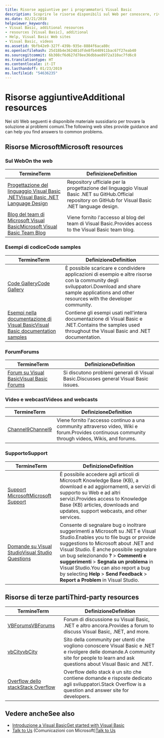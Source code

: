 ```yaml
---
title: Risorse aggiuntive per i programmatori Visual Basic
description: Scoprire le risorse disponibili sul Web per conoscere, rivolgere domande e ottenere informazioni dettagliate su Visual Basic.
ms.date: 02/21/2018
helpviewer_keywords:
- Visual Basic, additional resources
- resources [Visual Basic], additional
- Help, Visual Basic Web sites
- Visual Basic, videos
ms.assetid: 9bfb42e9-327f-439b-935e-8884f6aca80c
ms.openlocfilehash: 25d18b4e362481dfde8fb440911bac67f27eab40
ms.sourcegitcommit: 6b308cf6d627d78ee36dbbae8972a310ac7fd6c8
ms.translationtype: HT
ms.contentlocale: it-IT
ms.lasthandoff: 01/23/2019
ms.locfileid: "54636235"
---
```

# <a name="additional-resources"></a><span data-ttu-id="34a7b-103">Risorse aggiuntive</span><span class="sxs-lookup"><span data-stu-id="34a7b-103">Additional resources</span></span>

<span data-ttu-id="34a7b-104">Nei siti Web seguenti è disponibile materiale sussidiario per trovare la soluzione ai problemi comuni.</span><span class="sxs-lookup"><span data-stu-id="34a7b-104">The following web sites provide guidance and can help you find answers to common problems.</span></span>

## <a name="microsoft-resources"></a><span data-ttu-id="34a7b-105">Risorse Microsoft</span><span class="sxs-lookup"><span data-stu-id="34a7b-105">Microsoft resources</span></span>

### <a name="on-the-web"></a><span data-ttu-id="34a7b-106">Sul Web</span><span class="sxs-lookup"><span data-stu-id="34a7b-106">On the web</span></span>

|<span data-ttu-id="34a7b-107">Termine</span><span class="sxs-lookup"><span data-stu-id="34a7b-107">Term</span></span>|<span data-ttu-id="34a7b-108">Definizione</span><span class="sxs-lookup"><span data-stu-id="34a7b-108">Definition</span></span>|
|----------|----------------|
|[<span data-ttu-id="34a7b-109">Progettazione del linguaggio Visual Basic .NET</span><span class="sxs-lookup"><span data-stu-id="34a7b-109">Visual Basic .NET Language Design</span></span>](https://github.com/dotnet/vblang)|<span data-ttu-id="34a7b-110">Repository ufficiale per la progettazione del linguaggio Visual Basic .NET su GitHub.</span><span class="sxs-lookup"><span data-stu-id="34a7b-110">Official repository on GitHub for Visual Basic .NET language design.</span></span>|
|[<span data-ttu-id="34a7b-111">Blog del team di Microsoft Visual Basic</span><span class="sxs-lookup"><span data-stu-id="34a7b-111">Microsoft Visual Basic Team Blog</span></span>](https://blogs.msdn.microsoft.com/vbteam/)|<span data-ttu-id="34a7b-112">Viene fornito l'accesso al blog del team di Visual Basic.</span><span class="sxs-lookup"><span data-stu-id="34a7b-112">Provides access to the Visual Basic team blog.</span></span>|

### <a name="code-samples"></a><span data-ttu-id="34a7b-113">Esempi di codice</span><span class="sxs-lookup"><span data-stu-id="34a7b-113">Code samples</span></span>

|<span data-ttu-id="34a7b-114">Termine</span><span class="sxs-lookup"><span data-stu-id="34a7b-114">Term</span></span>|<span data-ttu-id="34a7b-115">Definizione</span><span class="sxs-lookup"><span data-stu-id="34a7b-115">Definition</span></span>|
|----------|----------------|
|[<span data-ttu-id="34a7b-116">Code Gallery</span><span class="sxs-lookup"><span data-stu-id="34a7b-116">Code Gallery</span></span>](https://code.msdn.microsoft.com/site/search?f%5B0%5D.Type=ProgrammingLanguage&f%5B0%5D.Value=VB&f%5B0%5D.Text=VB.NET)|<span data-ttu-id="34a7b-117">È possibile scaricare e condividere applicazioni di esempio e altre risorse con la community degli sviluppatori.</span><span class="sxs-lookup"><span data-stu-id="34a7b-117">Download and share sample applications and other resources with the developer community.</span></span>|
|[<span data-ttu-id="34a7b-118">Esempi nella documentazione di Visual Basic</span><span class="sxs-lookup"><span data-stu-id="34a7b-118">Visual Basic documentation samples</span></span>](https://github.com/dotnet/samples/tree/master/snippets/visualbasic)|<span data-ttu-id="34a7b-119">Contiene gli esempi usati nell'intera documentazione di Visual Basic e .NET.</span><span class="sxs-lookup"><span data-stu-id="34a7b-119">Contains the samples used throughout the Visual Basic and .NET documentation.</span></span>|

### <a name="forums"></a><span data-ttu-id="34a7b-120">Forum</span><span class="sxs-lookup"><span data-stu-id="34a7b-120">Forums</span></span>

|<span data-ttu-id="34a7b-121">Termine</span><span class="sxs-lookup"><span data-stu-id="34a7b-121">Term</span></span>|<span data-ttu-id="34a7b-122">Definizione</span><span class="sxs-lookup"><span data-stu-id="34a7b-122">Definition</span></span>|
|----------|----------------|
|[<span data-ttu-id="34a7b-123">Forum su Visual Basic</span><span class="sxs-lookup"><span data-stu-id="34a7b-123">Visual Basic Forums</span></span>](https://social.msdn.microsoft.com/Forums/vstudio/en-US/home?forum=vbgeneral)|<span data-ttu-id="34a7b-124">Si discutono problemi generali di Visual Basic.</span><span class="sxs-lookup"><span data-stu-id="34a7b-124">Discusses general Visual Basic issues.</span></span>|

### <a name="videos-and-webcasts"></a><span data-ttu-id="34a7b-125">Video e webcast</span><span class="sxs-lookup"><span data-stu-id="34a7b-125">Videos and webcasts</span></span>

|<span data-ttu-id="34a7b-126">Termine</span><span class="sxs-lookup"><span data-stu-id="34a7b-126">Term</span></span>|<span data-ttu-id="34a7b-127">Definizione</span><span class="sxs-lookup"><span data-stu-id="34a7b-127">Definition</span></span>|
|----------|----------------|
|[<span data-ttu-id="34a7b-128">Channel9</span><span class="sxs-lookup"><span data-stu-id="34a7b-128">Channel9</span></span>](https://channel9.msdn.com/)|<span data-ttu-id="34a7b-129">Viene fornito l'accesso continuo a una community attraverso video, Wiki e forum.</span><span class="sxs-lookup"><span data-stu-id="34a7b-129">Provides continuous community through videos, Wikis, and forums.</span></span>|

### <a name="support"></a><span data-ttu-id="34a7b-130">Supporto</span><span class="sxs-lookup"><span data-stu-id="34a7b-130">Support</span></span>

|<span data-ttu-id="34a7b-131">Termine</span><span class="sxs-lookup"><span data-stu-id="34a7b-131">Term</span></span>|<span data-ttu-id="34a7b-132">Definizione</span><span class="sxs-lookup"><span data-stu-id="34a7b-132">Definition</span></span>|
|----------|----------------|
|[<span data-ttu-id="34a7b-133">Support Microsoft</span><span class="sxs-lookup"><span data-stu-id="34a7b-133">Microsoft Support</span></span>](https://support.microsoft.com)|<span data-ttu-id="34a7b-134">È possibile accedere agli articoli di Microsoft Knowledge Base (KB), a download e ad aggiornamenti, a servizi di supporto su Web e ad altri servizi.</span><span class="sxs-lookup"><span data-stu-id="34a7b-134">Provides access to Knowledge Base (KB) articles, downloads and updates, support webcasts, and other services.</span></span>|
|[<span data-ttu-id="34a7b-135">Domande su Visual Studio</span><span class="sxs-lookup"><span data-stu-id="34a7b-135">Visual Studio Questions</span></span>](https://developercommunity.visualstudio.com)|<span data-ttu-id="34a7b-136">Consente di segnalare bug o inoltrare suggerimenti a Microsoft su .NET e Visual Studio.</span><span class="sxs-lookup"><span data-stu-id="34a7b-136">Enables you to file bugs or provide suggestions to Microsoft about .NET and Visual Studio.</span></span> <span data-ttu-id="34a7b-137">È anche possibile segnalare un bug selezionando **?** > **Commenti e suggerimenti** > **Segnala un problema** in Visual Studio.</span><span class="sxs-lookup"><span data-stu-id="34a7b-137">You can also report a bug by selecting **Help** > **Send Feedback** > **Report a Problem** in Visual Studio.</span></span>|

## <a name="third-party-resources"></a><span data-ttu-id="34a7b-138">Risorse di terze parti</span><span class="sxs-lookup"><span data-stu-id="34a7b-138">Third-party resources</span></span>

|<span data-ttu-id="34a7b-139">Termine</span><span class="sxs-lookup"><span data-stu-id="34a7b-139">Term</span></span>|<span data-ttu-id="34a7b-140">Definizione</span><span class="sxs-lookup"><span data-stu-id="34a7b-140">Definition</span></span>|
|----------|----------------|
|[<span data-ttu-id="34a7b-141">VBForums</span><span class="sxs-lookup"><span data-stu-id="34a7b-141">VBForums</span></span>](http://www.vbforums.com/)|<span data-ttu-id="34a7b-142">Forum di discussione su Visual Basic, .NET e altro ancora.</span><span class="sxs-lookup"><span data-stu-id="34a7b-142">Provides a forum to discuss Visual Basic, .NET, and more.</span></span>|
|[<span data-ttu-id="34a7b-143">vbCity</span><span class="sxs-lookup"><span data-stu-id="34a7b-143">vbCity</span></span>](http://vbcity.com/)|<span data-ttu-id="34a7b-144">Sito della community per utenti che vogliono conoscere Visual Basic e .NET e rivolgere delle domande.</span><span class="sxs-lookup"><span data-stu-id="34a7b-144">A community site for people to learn and ask questions about Visual Basic and .NET.</span></span>|
|[<span data-ttu-id="34a7b-145">Overflow dello stack</span><span class="sxs-lookup"><span data-stu-id="34a7b-145">Stack Overflow</span></span>](https://stackoverflow.com/questions/tagged/vb.net)|<span data-ttu-id="34a7b-146">Overflow dello stack è un sito che contiene domande e risposte dedicato agli sviluppatori.</span><span class="sxs-lookup"><span data-stu-id="34a7b-146">Stack Overflow is a question and answer site for developers.</span></span>|

## <a name="see-also"></a><span data-ttu-id="34a7b-147">Vedere anche</span><span class="sxs-lookup"><span data-stu-id="34a7b-147">See also</span></span>

- [<span data-ttu-id="34a7b-148">Introduzione a Visual Basic</span><span class="sxs-lookup"><span data-stu-id="34a7b-148">Get started with Visual Basic</span></span>](../../visual-basic/getting-started/index.md)
- <span data-ttu-id="34a7b-149">[Talk to Us](/visualstudio/ide/talk-to-us) (Comunicazioni con Microsoft)</span><span class="sxs-lookup"><span data-stu-id="34a7b-149">[Talk to Us](/visualstudio/ide/talk-to-us)</span></span>
